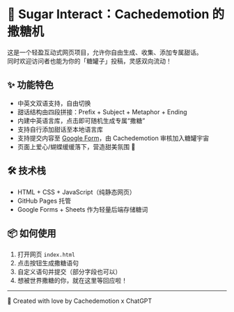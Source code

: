 # 🩷 Sugar Interact：Cachedemotion 的撒糖机

这是一个轻盈互动式网页项目，允许你自由生成、收集、添加专属甜话。  
同时欢迎访问者也能为你的「糖罐子」投稿，灵感双向流动！

## ✨ 功能特色
- 中英文双语支持，自由切换
- 甜话结构由四段拼接：Prefix + Subject + Metaphor + Ending
- 内建中英语言库，点击即可随机生成专属“撒糖”
- 支持自行添加甜话至本地语言库
- 支持提交内容至 [Google Form](https://docs.google.com/forms/...)，由 Cachedemotion 审核加入糖罐宇宙
- 页面上爱心/蝴蝶缓缓落下，营造甜美氛围 🍭

## 🛠 技术栈
- HTML + CSS + JavaScript（纯静态网页）
- GitHub Pages 托管
- Google Forms + Sheets 作为轻量后端存储糖词

## 📦 如何使用
1. 打开网页 `index.html`
2. 点击按钮生成撒糖语句
3. 自定义语句并提交（部分字段也可以）
4. 想被世界撒糖的你，就在这里等回应啦！

---

💌 Created with love by Cachedemotion x ChatGPT  
